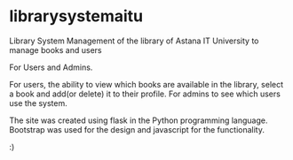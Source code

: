# librarysystemaitu

Library System Management of the library of Astana IT University to manage books and users 

For Users and Admins. 

For users, the ability to view which books are available in the library, select a book and add(or delete) it to their profile. 
For admins to see which users use the system.

The site was created using flask in the Python programming language. 
Bootstrap was used for the design and javascript for the functionality.

:)
